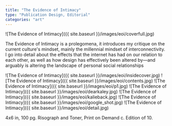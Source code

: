```yaml
---
title: "The Evidence of Intimacy"
type: "Publication Design, Editorial"
categories: "art"
---
```


![The Evidence of Intimacy]({{ site.baseurl }}/images/eoi/coverfull.jpg)

The Evidence of Intimacy is a prolegomena, it introduces my critique on the current culture's mindset, mainly the millennial mindset of interconnectivity. I go into detail about the effects that the internet has had on our relation to each other, as well as how design has effectively been altered by—and arguably is altering the landscape of personal social relationships

![The Evidence of Intimacy]({{ site.baseurl }}/images/eoi/insidecover.jpg)
![The Evidence of Intimacy]({{ site.baseurl }}/images/eoi/contents.jpg)
![The Evidence of Intimacy]({{ site.baseurl }}/images/eoi/p1.jpg)
![The Evidence of Intimacy]({{ site.baseurl }}/images/eoi/dearkaley.jpg)
![The Evidence of Intimacy]({{ site.baseurl }}/images/eoi/kalieback.jpg)
![The Evidence of Intimacy]({{ site.baseurl }}/images/eoi/google_shot.jpg)
![The Evidence of Intimacy]({{ site.baseurl }}/images/eoi/detail.jpg)

4x6 in, 100 pg. Risograph and Toner, Print on Demand c. Edition of 10.
